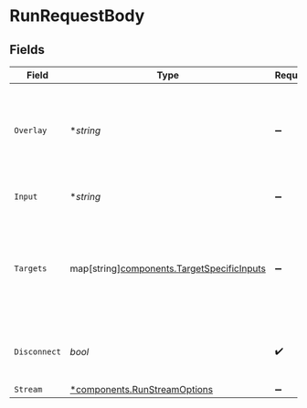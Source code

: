 # RunRequestBody


## Fields

| Field                                                                                          | Type                                                                                           | Required                                                                                       | Description                                                                                    |
| ---------------------------------------------------------------------------------------------- | ---------------------------------------------------------------------------------------------- | ---------------------------------------------------------------------------------------------- | ---------------------------------------------------------------------------------------------- |
| `Overlay`                                                                                      | **string*                                                                                      | :heavy_minus_sign:                                                                             | The studio modifications overlay contents - this should be an overlay YAML document            |
| `Input`                                                                                        | **string*                                                                                      | :heavy_minus_sign:                                                                             | The input spec for the source                                                                  |
| `Targets`                                                                                      | map[string][components.TargetSpecificInputs](../../models/components/targetspecificinputs.md)  | :heavy_minus_sign:                                                                             | Map of target specific inputs keyed on target name<br/>Only present if a target input is modified<br/> |
| `Disconnect`                                                                                   | *bool*                                                                                         | :heavy_check_mark:                                                                             | whether to disconnect the studio when completed                                                |
| `Stream`                                                                                       | [*components.RunStreamOptions](../../models/components/runstreamoptions.md)                    | :heavy_minus_sign:                                                                             | N/A                                                                                            |